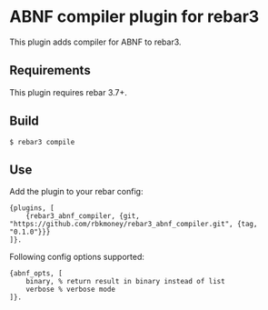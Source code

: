 ABNF compiler plugin for rebar3
=====

This plugin adds compiler for ABNF to rebar3.

Requirements
------------
This plugin requires rebar 3.7+.

Build
-----

    $ rebar3 compile

Use
---

Add the plugin to your rebar config:

    {plugins, [
        {rebar3_abnf_compiler, {git, "https://github.com/rbkmoney/rebar3_abnf_compiler.git", {tag, "0.1.0"}}}
    ]}.

Following config options supported:
    
    {abnf_opts, [
        binary, % return result in binary instead of list
        verbose % verbose mode
    ]}.
